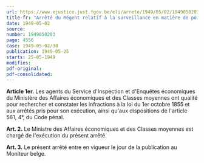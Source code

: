 ```yaml
---
url: https://www.ejustice.just.fgov.be/eli/arrete/1949/05/02/1949050203/justel
title-fr: "Arrêté du Régent relatif à la surveillance en matière de poids et mesures."
date: 1949-05-02
source:
number: 1949050203
page: 4556
case: 1949-05-02/30
publication: 1949-05-25
starts: 25-05-1949
modifies:
pdf-original:
pdf-consolidated:
---
```


**Article 1er.** Les agents du Service d'Inspection et d'Enquêtes économiques du Ministère des Affaires économiques et des Classes moyennes ont qualité pour rechercher et constater les infractions à la loi du 1er octobre 1855 et aux arrêtés pris pour son exécution, ainsi qu'aux dispositions de l'article 561, 4°, du Code pénal.

**Art. 2.** Le Ministre des Affaires économiques et des Classes moyennes est chargé de l'exécution du présent arrêté.

**Art. 3.** Le présent arrêté entre en vigueur le jour de la publication au Moniteur belge.
